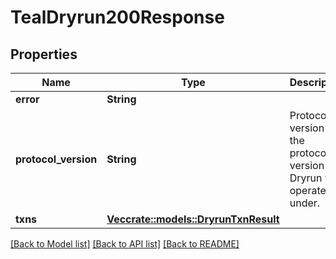 # TealDryrun200Response

## Properties

Name | Type | Description | Notes
------------ | ------------- | ------------- | -------------
**error** | **String** |  | 
**protocol_version** | **String** | Protocol version is the protocol version Dryrun was operated under. | 
**txns** | [**Vec<crate::models::DryrunTxnResult>**](DryrunTxnResult.md) |  | 

[[Back to Model list]](../README.md#documentation-for-models) [[Back to API list]](../README.md#documentation-for-api-endpoints) [[Back to README]](../README.md)


